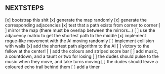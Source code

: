 NEXTSTEPS
---------

[x] bootstrap this shit
[x] generate the map randomly
[x] generate the corresponding adjacencies
[x] test that a path exists from corner to corner
[ ] mirror the map (there must be overlap between the mirrors...)
[ ] use the adjacency matrix to get the shortest path to the middle
[x] implement rogue-like movement with the AI moving randomly
[ ] implement collision with walls
[x] add the shortest path algorithm to the AI
[ ] victory to the fellow at the center!
[ ] add the colours and striped score bar
[ ] add music, a countdown, and a taunt or two for losing
[ ] the dudes should pulse to the music when they move, and take turns moving
[ ] the dudes should leave a coloured echo trail behind them
[ ] add a timer
